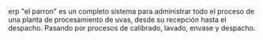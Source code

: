 erp "el parron" es un completo sistema  para administrar todo el proceso de una planta de procesamiento de uvas, desde su recepción hasta el despacho.  Pasando por procesos de calibrado, lavado, envase y despacho.
